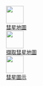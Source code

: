 [<img src="https://i.imgur.com/w5nzar8.png" width="48"/><br/>彗星地圖](item/world_map_view.md)  
[<img src="https://i.imgur.com/Ix15Njd.png" width="48"/><br/>擷取彗星地圖](item/world_map_capture.md)  
[<img src="https://i.imgur.com/VpQnV68.png" width="48"/><br/>彗星圖示](item/world_map_icon.md)  
